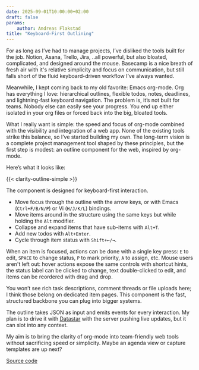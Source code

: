 ```yaml
---
date: 2025-09-01T10:00:00+02:00
draft: false
params:
    author: Andreas Flakstad
title: "Keyboard-First Outlining"
---
```


For as long as I’ve had to manage projects, I’ve disliked the tools built for
the job. Notion, Asana, Trello, Jira, ..all powerful, but also bloated,
complicated, and designed around the mouse. Basecamp is a nice breath of fresh
air with it's relative simplicity and focus on communication, but still falls
short of the fluid keyboard-driven workflow I’ve always wanted.

Meanwhile, I kept coming back to my old favorite: Emacs org-mode. Org has
everything I love: hierarchical outlines, flexible todos, notes, deadlines, and
lightning-fast keyboard navigation. The problem is, it’s not built for teams.
Nobody else can easily see your progress. You end up either isolated in your org
files or forced back into the big, bloated tools.

What I really want is simple: the speed and focus of org-mode combined with the
visibility and integration of a web app. None of the existing tools strike this
balance, so I’ve started building my own. The long-term vision is a complete
project management tool shaped by these principles, but the first step is
modest: an outline component for the web, inspired by org-mode.

<!--more-->

Here’s what it looks like:

{{< clarity-outline-simple >}}

The component is designed for keyboard-first interaction.
- Move focus through the outline with the arrow keys, or with Emacs
  (`Ctrl+F/B/N/P`) or Vi (`H/J/K/L`)
  bindings.
- Move items around in the structure using the same keys but while holding the `Alt` modifier.
- Collapse and expand items that have sub-items with `Alt+T`.
- Add new todos with `Alt+Enter`.
- Cycle through item status with `Shift+←/→`.

When an item is focused, actions can be done with a single key press: `E` to
edit, `SPACE` to change status, `P` to mark priority, `A` to assign, etc. Mouse
users aren't left out: hover actions expose the same controls with shortcut
hints, the status label can be clicked to change, text double-clicked to edit, and items can be reordered with drag and drop.

You won’t see rich task descriptions, comment threads or file uploads here; I think those belong on dedicated item pages. This component is the fast, structured backbone you can plug into bigger systems.

The outline takes JSON as input and emits events for every interaction. My plan is to drive it with [Datastar](https://data-star.dev/) with the server pushing live updates, but it can slot into any context.

My aim is to bring the clarity of org-mode into team-friendly web tools without sacrificing speed or simplicity. Maybe an agenda view or capture templates are up next?

[Source code](https://github.com/flakstad/clarity-outline)
